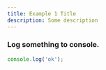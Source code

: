 ```yaml
---
title: Example 1 Title
description: Some description
---
```



### Log something to console.

```javascript node
console.log('ok');
```

